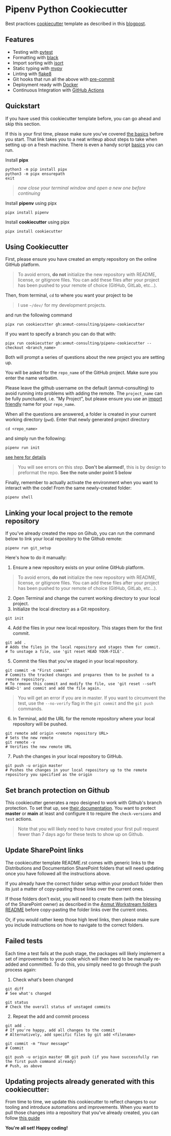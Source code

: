 # Pipenv Python Cookiecutter

Best practices [cookiecutter](https://github.com/audreyr/cookiecutter) template as described in this [blogpost](https://sourcery.ai/blog/python-best-practices/).

## Features
- Testing with [pytest](https://docs.pytest.org/en/latest/)
- Formatting with [black](https://github.com/psf/black)
- Import sorting with [isort](https://github.com/timothycrosley/isort)
- Static typing with [mypy](http://mypy-lang.org/)
- Linting with [flake8](http://flake8.pycqa.org/en/latest/)
- Git hooks that run all the above with [pre-commit](https://pre-commit.com/)
- Deployment ready with [Docker](https://docker.com/)
- Continuous Integration with [GitHub Actions](https://github.com/features/actions)

## Quickstart
If you have used this cookiecutter template before, you can go ahead and skip this section.

If this is your first time, please make sure you've covered [the basics](./the_basics.md) before you start.
That link takes you to a neat writeup about steps to take when setting up on a fresh machine.
There is even a handy script [basics](./basics.sh) you can run.

Install **pipx**
```
python3 -m pip install pipx
python3 -m pipx ensurepath
exit
```
> *now close your terminal window and open a new one before continuing*

Install **pipenv** using pipx
```
pipx install pipenv
```
Install **cookiecutter** using pipx
```
pipx install cookiecutter
```

## Using Cookiecutter
First, please ensure you have created an empty repository on the online GitHub platform.
> To avoid errors, **do not** initialize the new repository with README, license, or gitignore files. You can add these files after your project has been pushed to your remote of choice (GitHub, GitLab, etc...).

Then, from terminal, `cd` to where you want your project to be
> I use `~/dev/` for my development projects.

and run the following command
```
pipx run cookiecutter gh:anmut-consulting/pipenv-cookiecutter
```

If you want to specify a branch you can do that with:
```
pipx run cookiecutter gh:anmut-consulting/pipenv-cookiecutter --checkout <branch_name>
```

Both will prompt a series of questions about the new project you are setting up.

You will be asked for the `repo_name` of the GitHub project.
Make sure you enter the name verbatim.

Please leave the github username on the default (anmut-consulting) to avoid running into problems with adding the remote.
The `project_name` can be fully punctuated, i.e. "My Project", but please ensure you use an [import friendly](https://www.python.org/dev/peps/pep-0008/#id40) name for your `repo_name`.

When all the questions are answered, a folder is created in your current working directory (`pwd`).
Enter that newly generated project directory
```
cd <repo_name>
```

and simply run the following:
```
pipenv run init
```
[see here for details](./{{cookiecutter.repo_name}}/scripts/init.sh)


> You will see errors on this step. **Don't be alarmed!**, this is by design to preformat the repo.  **See the note under point 5 below**

Finally, remember to actually activate the environment when you want to interact with the code! From the same newly-created folder:
```
pipenv shell
```

## Linking your local project to the remote repository
If you've already created the repo on Gihub, you can run the command below to link your local repository to the Github remote:
```
pipenv run git_setup
```
Here's how to do it manually:

1.  Ensure a new repository exists on your online GitHub platform.
> To avoid errors, **do not** initialize the new repository with README, license, or gitignore files. You can add these files after your project has been pushed to your remote of choice (GitHub, GitLab, etc...).
2.  Open Terminal and change the current working directory to your local project.
3.  Initialize the local directory as a Git repository.
```
git init
```
4.  Add the files in your new local repository. This stages them for the first commit.
```
git add .
# Adds the files in the local repository and stages them for commit. 
# To unstage a file, use 'git reset HEAD YOUR-FILE'.
```
5.  Commit the files that you've staged in your local repository.
```
git commit -m "First commit"
# Commits the tracked changes and prepares them to be pushed to a remote repository. 
# To remove this commit and modify the file, use 'git reset --soft HEAD~1' and commit and add the file again.
```
> You will get an error if you are in master.  If you want to circumvent the test, use the `--no-verify` flag in the `git commit` and the `git push` commands.
6.  In Terminal, add the URL for the remote repository where your local repository will be pushed.
```
git remote add origin <remote repository URL>
# Sets the new remote
git remote -v
# Verifies the new remote URL
```
7.  Push the changes in your local repository to GitHub.
```
git push -u origin master
# Pushes the changes in your local repository up to the remote repository you specified as the origin
```

## Set branch protection on Github
This cookiecutter generates a repo designed to work with Github's branch protection.  To set that up, see [their documentation](https://docs.github.com/en/free-pro-team@latest/github/administering-a-repository/defining-the-mergeability-of-pull-requests).  You want to protect **master** or **main** at least and configure it to require the `check-versions` and `test` actions.
> Note that you will likely need to have created your first pull request fewer than 7 days ago for these tests to show up on Github.

## Update SharePoint links
The cookiecutter template README.rst comes with generic links to the Distributions and Documentation SharePoint folders that will need updating once you have followed all the instructions above.

If you already have the correct folder setup within your product folder then its just a matter of copy-pasting those links over the current ones.

If those folders don't exist, you will need to create them (with the blessing of the SharePoint owner) as described in the [Anmut Workstream folders README](https://anmut.sharepoint.com/:w:/g/EYBW8XH-_79OqGboZSckSDIBcwOgb84VRC1MaSz3nsy35Q?e=jTmHg1) before copy-pasting the folder links over the current ones.

Or, if you would rather keep those high level links, then please make sure you include instructions on how to navigate to the correct folders.

## Failed tests
Each time a test fails at the push stage, the packages will likely implement a set of improvements to your code which will then need to be manually re-added and committed. 
To do this, you simply need to go through the push process again:
1. Check what's been changed
```
git diff
# See what's changed

git status
# Check the overall status of unstaged commits
```
2. Repeat the add and commit process
```
git add .
# If you're happy, add all changes to the commit
# Alternatively, add specific files by git add <filename>

git commit -m "Your message"
# Commit

git push -u origin master OR git push (if you have successfully ran the first push command already)
# Push, as above
```

## Updating projects already generated with this cookiecutter:
From time to time, we update this cookiecutter to reflect changes to our tooling and introduce automations and improvements.
When you want to pull those changes into a repository that you've already created, you can follow [this guide](./{{cookiecutter.repo_name}}/docs/updating.rst)

**You're all set! Happy coding!**
